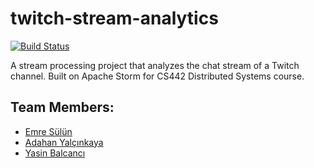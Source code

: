 # twitch-stream-analytics
[![Build Status](https://travis-ci.com/sulunemre/twitch-stream-analytics.svg?branch=master)](https://travis-ci.com/sulunemre/twitch-stream-analytics)


A stream processing project that analyzes the chat stream of a Twitch channel. Built on Apache Storm for CS442 Distributed Systems course.

## Team Members:

- [Emre Sülün](https://github.com/sulunemre)
- [Adahan Yalçınkaya](https://github.com/adahan96)
- [Yasin Balcancı](https://github.com/ybalcanci)
